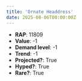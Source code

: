 ```yaml
---
title: 'Ornate Headdress'
date: 2025-08-06T00:00:00Z
---
```

- **RAP**: 11809
- **Value**: -1
- **Demand level**: -1
- **Trend**: -1
- **Projected?**: True
- **Hyped?**: True
- **Rare?**: True

